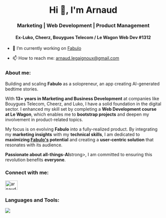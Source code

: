 <h1 align="center">Hi 👋, I'm Arnaud</h1>
<h3 align="center">Marketing | Web Development | Product Management</h3>
<h4 align="center">Ex-Luko, Cheerz, Bouygues Telecom / Le Wagon Web Dev #1312</h4>

- 🔭 I’m currently working on [Fabulo](https://www.fabulo.app/)

- 📫 How to reach me: <a href="mailto:arnaud.legaignoux+github@gmail.com">arnaud.legaignoux@gmail.com</a>

<h3 align="left">About me:</h3>
<p align="left">
    Building and scaling <strong>Fabulo</strong> as a solopreneur, an app creating AI-generated bedtime stories.
</p>
<p align="left">
    With <strong>13+ years in Marketing and Business Development</strong> at companies like Bouygues Telecom, Cheerz, and Luko, I have a solid foundation in the digital sector. I enhanced my skill set by completing a <strong>Web Development course at Le Wagon</strong>, which enables me to <strong>bootstrap projects</strong> and deepen my involvement in product-related topics.
</p>
<p align="left">
    My focus is on evolving <strong>Fabulo</strong> into a fully-realized product. By integrating my <strong>marketing insights</strong> with my <strong>technical skills</strong>, I am dedicated to <strong>maximizing <a href="https://www.fabulo.app/"><strong>Fabulo's</strong></a> potential</strong> and creating a <strong>user-centric solution</strong> that resonates with its audience.
</p>
<p align="left">
    <strong>Passionate about all-things-AI</strong>strong>, I am committed to ensuring this revolution benefits <strong>everyone</strong>.
</p>
<h3 align="left">Connect with me:</h3>
<p align="left">
  <a href="https://www.linkedin.com/in/arnaudlegaignoux/" target="blank"><img align="center"
      src="https://raw.githubusercontent.com/rahuldkjain/github-profile-readme-generator/master/src/images/icons/Social/linked-in-alt.svg"
      alt="arnaud.legaignoux" height="30" width="40" /></a>
</p>
<h3 align="left">Languages and Tools:</h3>
<p align="left">
  <a href="https://skillicons.dev">
    <img src="https://skillicons.dev/icons?i=figma,react,js,html,css,bootstrap,heroku,postgres,ruby,rails,redis,ableton" />
  </a>
</p>
